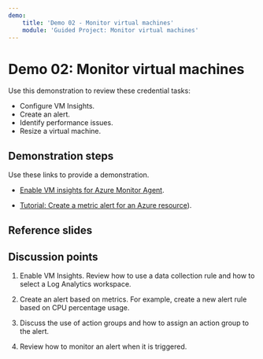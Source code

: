 ```yaml
---
demo:
    title: 'Demo 02 - Monitor virtual machines'
    module: 'Guided Project: Monitor virtual machines'
---
```


# Demo 02: Monitor virtual machines

Use this demonstration to review these credential tasks:
+ Configure VM Insights.
+ Create an alert.  
+ Identify performance issues. 
+ Resize a virtual machine. 


## Demonstration steps

Use these links to provide a demonstration. 

+ [Enable VM insights for Azure Monitor Agent](https://learn.microsoft.com/azure/azure-monitor/vm/vminsights-enable-portal#enable-vm-insights-for-azure-monitor-agent). 

+ [Tutorial: Create a metric alert for an Azure resource](https://learn.microsoft.com/azure/azure-monitor/alerts/alerts-create-metric-alert-rule)).


## Reference slides

    


## Discussion points

1. Enable VM Insights. Review how to use a data collection rule and how to select a Log Analytics workspace. 

1. Create an alert based on metrics. For example, create a new alert rule based on CPU percentage usage.

1. Discuss the use of action groups and how to assign an action group to the alert. 

1. Review how to monitor an alert when it is triggered.
